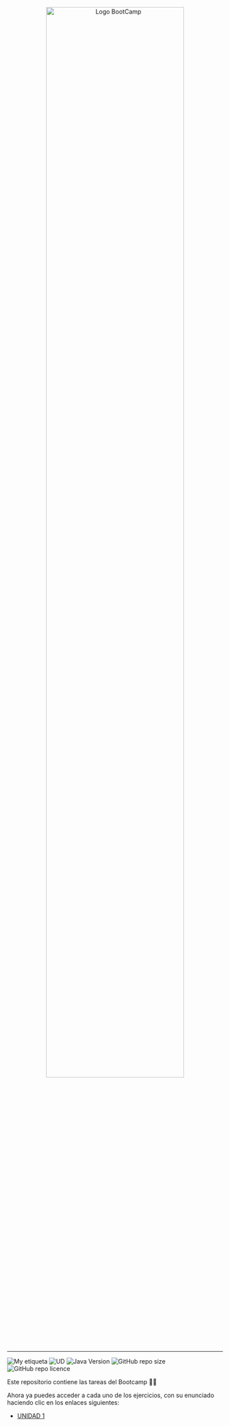 <div align="center"><img width="80%"  src="https://github.com/TECHMA-Bootcamp-FullStack-Java-Angular/dmb-tsys-java-2909-ta03a/blob/main/utils/BootCamp-reduced.gif?raw=true"  alt="Logo BootCamp" /></div>
<hr>

![My etiqueta](https://img.shields.io/badge/David%20Maza-DiveCode%F0%9F%90%99-blue) ![UD](https://img.shields.io/badge/TA-3b-orange)  ![Java Version](https://img.shields.io/badge/java-v8-red) ![GitHub repo size](https://img.shields.io/github/repo-size/TECHMA-Bootcamp-FullStack-Java-Angular/dmb-tsys-java-2909-ta03b) ![GitHub repo licence](https://img.shields.io/github/license/TECHMA-Bootcamp-FullStack-Java-Angular/dmb-tsys-java-2909-ta03b) 

 Este repositorio contiene las tareas del Bootcamp 👨‍💻


Ahora ya puedes acceder a cada uno de los ejercicios, con su enunciado haciendo clic en los enlaces siguientes:

- [UNIDAD 1](https://techma-bootcamp-fullstack-java-angular.github.io/dmb-tsys-java-2909-ta03b/)

